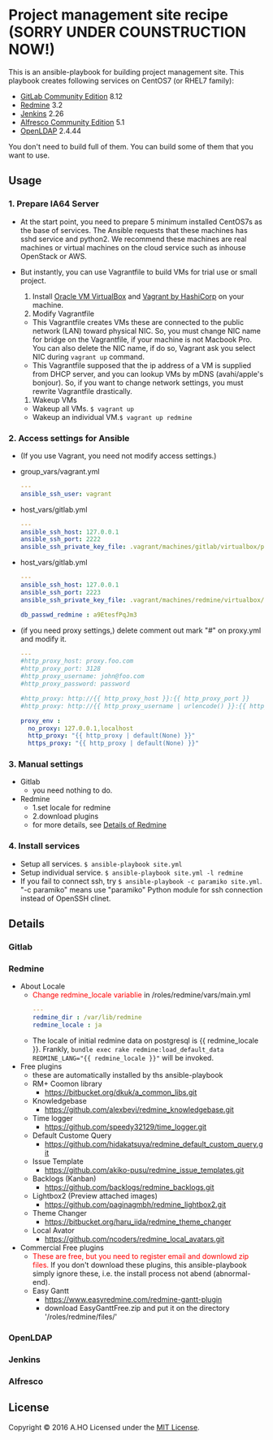 Project management site recipe (SORRY UNDER COUNSTRUCTION NOW!)
======================
This is an ansible-playbook for building project management site.
This playbook creates following services on CentOS7 (or RHEL7 family):
- [GitLab Community Edition](http://www.gitlab.com) 8.12
- [Redmine](http://www.redmine.org) 3.2
- [Jenkins](https://jenkins.io) 2.26
- [Alfresco Community Edition](https://www.alfresco.com) 5.1
- [OpenLDAP](www.openldap.org/) 2.4.44

You don't need to build full of them. You can build some of them that you want to use.

Usage
------
### 1. Prepare IA64 Server ###

- At the start point, you need to prepare 5 minimum installed CentOS7s as the base of services. The Ansible requests that these machines has sshd service and python2. We recommend these machines are real machines or virtual machines on the cloud service such as inhouse OpenStack or AWS.

- But instantly, you can use Vagrantfile to build VMs for trial use or small project.
  1. Install [Oracle VM VirtualBox](https://www.virtualbox.org/) and [Vagrant by HashiCorp](https://www.vagrantup.com/) on your machine.
  1. Modify Vagrantfile
    - This Vagrantfile creates VMs these are connected to the public network (LAN) toward physical NIC. So, you must change NIC name for bridge on the Vagrantfile, if your machine is not Macbook Pro. You can also delete the NIC name, if do so, Vagrant ask you select NIC during `vagrant up` command.
    - This Vagrantfile supposed that the ip address of a VM is supplied from DHCP server, and you can lookup VMs by mDNS (avahi/apple's bonjour). So, if you want to change network settings, you must rewrite Vagrantfile drastically.
  1. Wakeup VMs
    - Wakeup all VMs. `$ vagrant up`
    - Wakeup an individual VM.`$ vagrant up redmine`

### 2. Access settings for Ansible ###

- (If you use Vagrant, you need not modify access settings.)
- group_vars/vagrant.yml

  ```yaml
  ---
  ansible_ssh_user: vagrant
  ```

- host_vars/gitlab.yml

  ```yaml
  ---
  ansible_ssh_host: 127.0.0.1
  ansible_ssh_port: 2222
  ansible_ssh_private_key_file: .vagrant/machines/gitlab/virtualbox/private_key
  ```

- host_vars/gitlab.yml

  ```yaml
  ---
  ansible_ssh_host: 127.0.0.1
  ansible_ssh_port: 2223
  ansible_ssh_private_key_file: .vagrant/machines/redmine/virtualbox/private_key

  db_passwd_redmine : a9EtesfPqJm3
  ```

- (if you need proxy settings,) delete comment out mark "#" on proxy.yml and modify it.

  ```yaml
  ---
  #http_proxy_host: proxy.foo.com
  #http_proxy_port: 3128
  #http_proxy_username: john@foo.com
  #http_proxy_password: password

  #http_proxy: http://{{ http_proxy_host }}:{{ http_proxy_port }}
  #http_proxy: http://{{ http_proxy_username | urlencode() }}:{{ http_proxy_password }}@{{ http_proxy_host }}:{{ http_proxy_port }}

  proxy_env :
    no_proxy: 127.0.0.1,localhost
    http_proxy: "{{ http_proxy | default(None) }}"
    https_proxy: "{{ http_proxy | default(None) }}"
  ```

### 3. Manual settings ###

- Gitlab
  - you need nothing to do.
- Redmine
  - 1.set locale for redmine
  - 2.download plugins
  - for more details, see [Details of Redmine](#redmine)

### 4. Install services ###

- Setup all services. `$ ansible-playbook site.yml`
- Setup individual service. `$ ansible-playbook site.yml -l redmine`
- If you fail to connect ssh, try `$ ansible-playbook -c paramiko site.yml`. "-c paramiko" means use "paramiko" Python module for ssh connection instead of OpenSSH clinet.

Details
----------------
### Gitlab ###

### <a name="redmine_plugins">Redmine</a> ###

- About Locale
  - <span style="color:red">Change redmine_locale variablie</span> in  /roles/redmine/vars/main.yml
    ```yaml
    ---
    redmine_dir : /var/lib/redmine
    redmine_locale : ja
    ```
  - The locale of initial redmine data on postgresql is {{ redmine_locale }}. Frankly, ``bundle exec rake redmine:load_default_data REDMINE_LANG="{{ redmine_locale }}"`` will be invoked.
- Free plugins
  - these are automatically installed by ths ansible-playbook
  - RM+ Coomon library
    - https://bitbucket.org/dkuk/a_common_libs.git
  - Knowledgebase
    - https://github.com/alexbevi/redmine_knowledgebase.git
  - Time logger
    - https://github.com/speedy32129/time_logger.git
  - Default Custome Query
    - https://github.com/hidakatsuya/redmine_default_custom_query.git
  - Issue Template
    - https://github.com/akiko-pusu/redmine_issue_templates.git
  - Backlogs (Kanban)
    - https://github.com/backlogs/redmine_backlogs.git
  - Lightbox2 (Preview attached images)
    - https://github.com/paginagmbh/redmine_lightbox2.git
  - Theme Changer
    - https://bitbucket.org/haru_iida/redmine_theme_changer
  - Local Avator
    - https://github.com/ncoders/redmine_local_avatars.git
- Commercial Free plugins
  - <span style="color:red">These are free, but you need to register email and downlowd zip files.</span> If you don't download these plugins, this ansible-playbook simply ignore these, i.e. the install process not abend (abnormal-end).
  - Easy Gantt
    - https://www.easyredmine.com/redmine-gantt-plugin
    - download EasyGanttFree.zip and put it on the directory '/roles/redmine/files/'

### OpenLDAP ###

### Jenkins ###

### Alfresco ###

License
----------
Copyright &copy; 2016 A.HO
Licensed under the  [MIT License][mit].

[MIT]: http://www.opensource.org/licenses/mit-license.php
